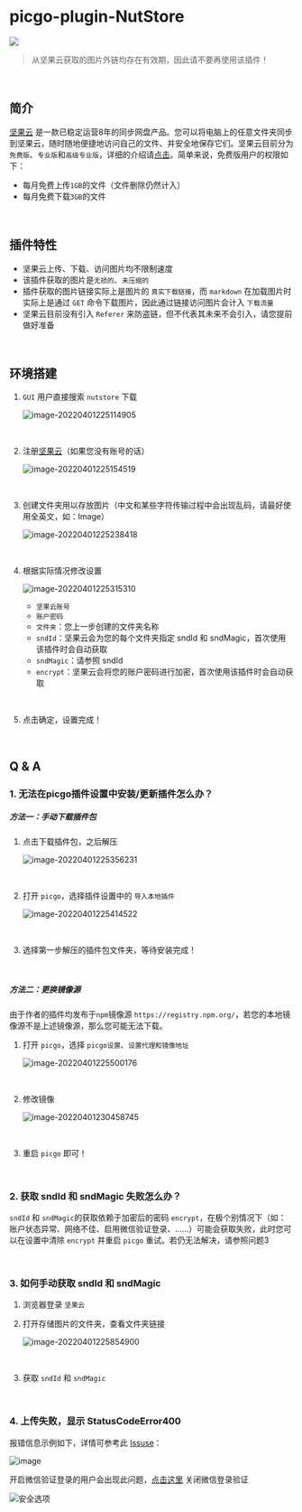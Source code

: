 # picgo-plugin-NutStore

![](https://img.shields.io/badge/version-1.1.7-green)
> 从坚果云获取的图片外链均存在有效期，因此请不要再使用该插件！
<br>

## 简介

[坚果云](https://www.jianguoyun.com) 是一款已稳定运营8年的同步网盘产品。您可以将电脑上的任意文件夹同步到坚果云，随时随地便捷地访问自己的文件、并安全地保存它们。坚果云目前分为`免费版`、`专业版`和`高级专业版`，详细的介绍请[点击](https://www.jianguoyun.com/s/pricing)。简单来说，免费版用户的权限如下：

- 每月免费上传`1GB`的文件（文件删除仍然计入）
- 每月免费下载`3GB`的文件

<br>

## 插件特性

- 坚果云上传、下载、访问图片均不限制速度
- 该插件获取的图片是`无损的`、`未压缩的`
- 插件获取的图片链接实际上是图片的 `真实下载链接`，而 `markdown` 在加载图片时实际上是通过 `GET` 命令下载图片，因此通过链接访问图片会计入 `下载流量`
- 坚果云目前没有引入 `Referer` 来防盗链，但不代表其未来不会引入，请您提前做好准备

<br>

## 环境搭建

1. `GUI` 用户直接搜索  `nutstore`  下载

   ![image-20220401225114905](http://jing-image.test.upcdn.net/image-20220401225114905.png)

<br>

2. 注册[坚果云](https://www.jianguoyun.com/)（如果您没有账号的话）

   ![image-20220401225154519](http://jing-image.test.upcdn.net/image-20220401225154519.png)

<br>

3. 创建文件夹用以存放图片（中文和某些字符传输过程中会出现乱码，请最好使用全英文，如：Image）

   ![image-20220401225238418](http://jing-image.test.upcdn.net/image-20220401225238418.png)

<br>

4. 根据实际情况修改设置

   ![image-20220401225315310](http://jing-image.test.upcdn.net/image-20220401225315310.png)

   - `坚果云账号`
   - `账户密码`
   - `文件夹`：您上一步创建的文件夹名称
   - `sndId`：坚果云会为您的每个文件夹指定 sndId 和 sndMagic，首次使用该插件时会自动获取
   - `sndMagic`：请参照 sndId
   - `encrypt`：坚果云会将您的账户密码进行加密，首次使用该插件时会自动获取

<br>

5. 点击确定，设置完成！

<br>

## Q & A

### 1. 无法在picgo插件设置中安装/更新插件怎么办？

##### 方法一：手动下载插件包

1. 点击下载插件包，之后解压

   ![image-20220401225356231](http://jing-image.test.upcdn.net/image-20220401225356231.png)

<br>

2. 打开 `picgo`，选择插件设置中的 `导入本地插件`

   ![image-20220401225414522](http://jing-image.test.upcdn.net/image-20220401225414522.png)

<br>

3. 选择第一步解压的插件包文件夹，等待安装完成！

<br>

##### 方法二：更换镜像源

由于作者的插件均发布于`npm`镜像源 `https://registry.npm.org/`，若您的本地镜像源不是上述镜像源，那么您可能无法下载。

1. 打开 `picgo`，选择 `picgo设置`、`设置代理和镜像地址`

   ![image-20220401225500176](http://jing-image.test.upcdn.net/image-20220401225500176.png)

<br>

2. 修改镜像

   ![image-20220401230458745](http://jing-image.test.upcdn.net/image-20220401230458745.png)

<br>

3. 重启 `picgo` 即可！

<br>

### 2. 获取 sndId 和 sndMagic 失败怎么办？

`sndId` 和 `sndMagic`的获取依赖于加密后的密码 `encrypt`，在极个别情况下（如：账户状态异常、网络不佳、启用微信验证登录、……）可能会获取失败，此时您可以在设置中清除 `encrypt` 并重启 `picgo` 重试。若仍无法解决，请参照问题3

<br>

### 3. 如何手动获取 sndId 和 sndMagic

1. 浏览器登录 `坚果云`

2. 打开存储图片的文件夹，查看文件夹链接

   ![image-20220401225854900](http://imagebed.krins.cloud/api/image/1648854409613.png)

<br>

3. 获取 `sndId` 和 `sndMagic`

<br>

### 4. 上传失败，显示 StatusCodeError400

报错信息示例如下，详情可参考此 [Issuse](https://github.com/Redns/picgo-plugin-NutStore/issues/2)：

![image](http://jing-image.test.upcdn.net/160249468-3aa0a06c-0715-40ea-b0a5-4126a4985f2c.png)

开启微信验证登录的用户会出现此问题，[点击这里](https://www.jianguoyun.com/#/safety) 关闭微信登录验证

![安全选项](http://jing-image.test.upcdn.net/687474703a2f2f6a696e672d696d6167652e746573742e757063646e2e6e65742f32303232303430313134313832332e706e67)

